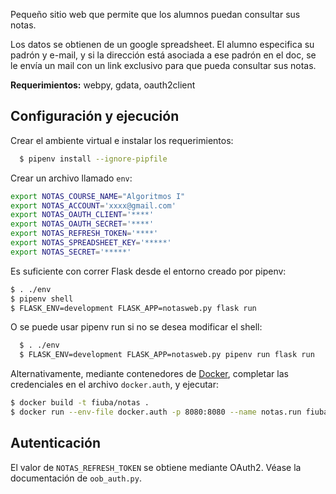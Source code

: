 Pequeño sitio web que permite que los alumnos puedan consultar sus notas.

Los datos se obtienen de un google spreadsheet. El alumno especifica su padrón y e-mail, y si la dirección está asociada a ese padrón en el doc, se le envía un mail con un link exclusivo para que pueda consultar sus notas.

**Requerimientos:** webpy, gdata, oauth2client

Configuración y ejecución
-------------------------

Crear el ambiente virtual e instalar los requerimientos:

```bash
  $ pipenv install --ignore-pipfile
```

Crear un archivo llamado `env`:

```bash
export NOTAS_COURSE_NAME="Algoritmos I"
export NOTAS_ACCOUNT='xxxx@gmail.com'
export NOTAS_OAUTH_CLIENT='****'
export NOTAS_OAUTH_SECRET='****'
export NOTAS_REFRESH_TOKEN='****'
export NOTAS_SPREADSHEET_KEY='*****'
export NOTAS_SECRET='*****'
```

Es suficiente con correr Flask desde el entorno creado por pipenv:

```bash
$ . ./env
$ pipenv shell
$ FLASK_ENV=development FLASK_APP=notasweb.py flask run
```

O se puede usar pipenv run si no se desea modificar el shell:

```bash
  $ . ./env
  $ FLASK_ENV=development FLASK_APP=notasweb.py pipenv run flask run
```

Alternativamente, mediante contenedores de [Docker][], completar las credenciales en el archivo `docker.auth`, y ejecutar:

```bash
$ docker build -t fiuba/notas .
$ docker run --env-file docker.auth -p 8080:8080 --name notas.run fiuba/notas
```

  [docker]: https://www.docker.com

Autenticación
-------------

El valor de `NOTAS_REFRESH_TOKEN` se obtiene mediante OAuth2. Véase la documentación de `oob_auth.py`.
